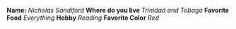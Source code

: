 **Name:** *Nicholas Sandiford*
**Where do you live** *Trinidad and Tobago*
**Favorite Food** *Everything*
**Hobby** *Reading*
**Favorite Color** *Red*
